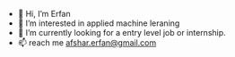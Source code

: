 - 👋 Hi, I’m Erfan
- 👀 I’m interested in applied machine leraning
- 🌱 I’m currently looking for a entry level job or internship.
- 📫 reach me afshar.erfan@gmail.com
